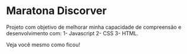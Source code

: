 # Maratona Discorver
Projeto com objetivo de melhorar minha capacidade de compreensão e desenvolvimento com:
1- Javascript
2- CSS 
3- HTML.

Veja você mesmo como ficou!
